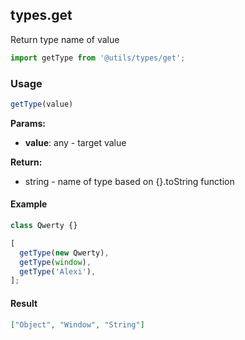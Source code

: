 ## types.get

Return type name of value

```javascript
import getType from '@utils/types/get';
```

### Usage

```javascript
getType(value)
```

**Params:**

* **value**: any - target value

**Return:**

* string - name of type based on {}.toString function

#### Example

```javascript
class Qwerty {}

[
  getType(new Qwerty),
  getType(window),
  getType('Alexi'),
];
```

#### Result

```json
["Object", "Window", "String"]
```